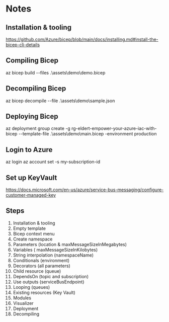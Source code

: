 # Notes

## Installation & tooling

<https://github.com/Azure/bicep/blob/main/docs/installing.md#install-the-bicep-cli-details>

## Compiling Bicep

az bicep build --files .\assets\demo\demo.bicep

## Decompiling Bicep

az bicep decompile --file .\assets\demo\sample.json

## Deploying Bicep

az deployment group create -g rg-eldert-empower-your-azure-iac-with-bicep --template-file .\assets\demo\main.bicep -environment production

## Login to Azure

az login
az account set -s my-subscription-id

## Set up KeyVault

<https://docs.microsoft.com/en-us/azure/service-bus-messaging/configure-customer-managed-key>

## Steps

1. Installation & tooling
1. Empty template
1. Bicep context menu
1. Create namespace
1. Parameters (location & maxMessageSizeInMegabytes)
1. Variables ( maxMessageSizeInKilobytes)
1. String interpolation (namespaceName)
1. Conditionals (environment)
1. Decorators (all parameters)
1. Child resource (queue)
1. DependsOn (topic and subscription)
1. Use outputs (serviceBusEndpoint)
1. Looping (queues)
1. Existing resources (Key Vault)
1. Modules
1. Visualizer
1. Deployment
1. Decompiling
